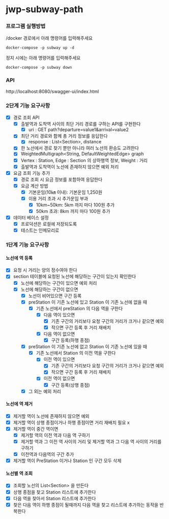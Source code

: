 # jwp-subway-path

### 프로그램 실행방법

/docker 경로에서 아래 명령어를 입력해주세요
```
docker-compose -p subway up -d
```
정지 시에는 아래 명령어를 입력해주세요
```
docker-compose -p subway down
```

### API

http://localhost:8080/swagger-ui/index.html

### 2단계 기능 요구사항

- [x] 경로 조회 API
    - [x] 출발역과 도착역 사이의 최단 거리 경로를 구하는 API를 구현한다
        - [x] uri : GET path?departure=value1&arrival=value2
    - [x] 최단 거리 경로와 함께 총 거리 정보를 응답한다
        - [x] response : List\<Section\>, distance
    - [x] 한 노선에서 경로 찾기 뿐만 아니라 여러 노선의 환승도 고려한다
    - [x] WeightedMultigraph<String, DefaultWeightedEdge> graph
    - [x] Vertex : Station, Edge : Section 의 상하행역 정보, Weight : 거리
    - [x] 출발역과 도착역이 노선에 존재하지 않으면 예외 처리

- [x] 요금 조회 기능 추가
    - [x] 경로 조회 시 요금 정보를 포함하여 응답한다
    - [x] 요금 계산 방법
        - [x] 기본운임(10㎞ 이내): 기본운임 1,250원
        - [x] 이용 거리 초과 시 추가운임 부과
            - [x] 10km~50km: 5km 까지 마다 100원 추가
            - [x] 50km 초과: 8km 까지 마다 100원 추가

- [x] 데이터 베이스 설정
    - [x] 프로덕션은 로컬에 저장되도록
    - [x] 테스트는 인메모리로

### 1단계 기능 요구사항

#### 노선에 역 등록

- [x] 요청 시 거리는 양의 정수여야 한다
- [x] section 테이블에 요청된 노선에 해당하는 구간이 있는지 확인한다
    - [x] 노선에 해당하는 구간이 있으면 예외 처리
    - [x] 노선에 해당하는 구간이 없으면
        - [x] 노선이 비어있으면 구간 등록
        - [x] preStation 이 기존 노선에 있고 Station 이 기존 노선에 없을 때
            - [x] 기존 노선에서 preStation 의 다음 역을 구한다
                - [x] 다음 역이 있으면
                    - [x] 기존 구간의 거리보다 요청 구간의 거리가 크거나 같으면 예외
                    - [x] 작으면 구간 등록 후 거리 재배치
                - [x] 다음 역이 없으면
                    - [x] 구간 등록(하행 종점)
        - [x] preStation 이 기존 노선에 없고 Station 이 기존 노선에 있을 때
            - [x] 기존 노선에서 Station 의 이전 역을 구한다
                - [x] 이전 역이 있으면
                    - [x] 기존 구간의 거리보다 요청 구간의 거리가 크거나 같으면 예외
                    - [x] 작으면 구간 등록 후 거리 재배치
                - [x] 이전 역이 없으면
                    - [x] 구간 등록(상행 종점)
        - [x] 그 외는 예외 처리

#### 노선에 역 제거

- [x] 제거할 역이 노선에 존재하지 않으면 예외
- [x] 제거할 역이 상행 종점이거나 하행 종점이면 거리 재배치 필요 x
- [x] 제거할 역이 중간 역이면
    - [x] 제거할 역의 이전 역과 다음 역 구하기
    - [x] 제거할 역과 그 이전 역 사이의 거리 및 제거할 역과 그 다음 역 사이의 거리를 구하기
    - [x] 이전역과 다음역의 구간 추가
- [x] 제거할 역이 PreStation 이거나 Station 인 구간 모두 삭제

#### 노선별 역 조회

- [x] 조회할 노선의 List\<Section\> 을 만든다
- [x] 상행 종점을 찾고 Station 리스트에 추가한다
- [x] 다음 역을 찾아서 Station 리스트에 추가한다
- [x] 찾은 다음 역이 하행 종점이 될때까지 다음 역을 찾고 리스트에 추가하는 동작을 반복한다
